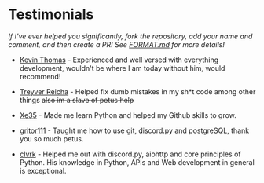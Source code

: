 # Testimonials
*If I've ever helped you significantly, fork the repository, add your name and comment, and then create a PR! See [FORMAT.md](https://github.com/Iapetus-11/The-Helped/blob/main/FORMAT.md) for more details!*
<br>

- [Kevin Thomas](https://github.com/trustedmercury) - Experienced and well versed with everything development, wouldn't be where I am today without him, would recommend!

- [Treyver Reicha](https://github.com/emerald73) - Helped fix dumb mistakes in my sh\*t code among other things ~~also im a slave of petus help~~

- [Xe35](https://github.com/Xe35) - Made me learn Python and helped my Github skills to grow. 

- [gritor111](https://github.com/gritor111) - Taught me how to use git, discord.py and postgreSQL, thank you so much petus.

- [clvrk](https://github.com/clvrk) - Helped me out with discord.py, aiohttp and core principles of Python. His knowledge in Python, APIs and Web development in general is 
  exceptional.
